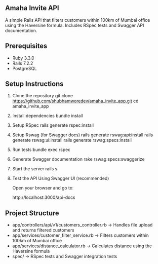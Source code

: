 ## Amaha Invite API

A simple Rails API that filters customers within 100km of Mumbai office using the Haversine formula.
Includes RSpec tests and Swagger API documentation.

## Prerequisites
- Ruby 3.3.0  
- Rails 7.2.2  
- PostgreSQL


## Setup Instructions

1. Clone the repository
   git clone https://github.com/shubhamworedev/amaha_invite_app.git
   cd amaha_invite_app

2. Install dependencies
   bundle install

3. Setup RSpec
   rails generate rspec:install

4. Setup Rswag (for Swagger docs)
   rails generate rswag:api:install
   rails generate rswag:ui:install
   rails generate rswag:specs:install

5. Run tests
   bundle exec rspec

6. Generate Swagger documentation
   rake rswag:specs:swaggerize

7. Start the server
   rails s

8. Test the API Using Swagger UI (recommended)

   Open your browser and go to:

   http://localhost:3000/api-docs


## Project Structure

* app/controllers/api/v1/customers\_controller.rb → Handles file upload and returns filtered customers
* app/services/customer\_filter\_service.rb → Filters customers within 100km of Mumbai office
* app/services/distance\_calculator.rb → Calculates distance using the Haversine formula
* spec/ → RSpec tests and Swagger integration tests